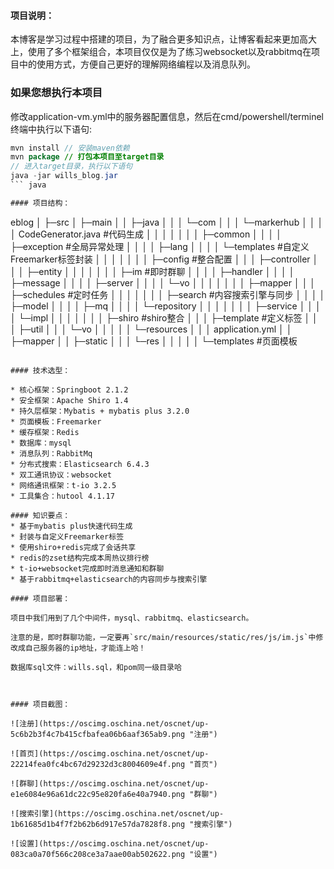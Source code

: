#### 项目说明：

本博客是学习过程中搭建的项目，为了融合更多知识点，让博客看起来更加高大上，使用了多个框架组合，本项目仅仅是为了练习websocket以及rabbitmq在项目中的使用方式，方便自己更好的理解网络编程以及消息队列。

### 如果您想执行本项目
修改application-vm.yml中的服务器配置信息，然后在cmd/powershell/terminel终端中执行以下语句:

``` java
mvn install // 安装maven依赖
mvn package // 打包本项目至target目录
// 进入target目录，执行以下语句
java -jar wills_blog.jar
``` java

#### 项目结构：
```
eblog
│
├─src
│  ├─main
│  │  ├─java
│  │  │  └─com
│  │  │      └─markerhub
│  │  │          │  CodeGenerator.java #代码生成
│  │  │          │
│  │  │          ├─common
│  │  │          │  ├─exception #全局异常处理
│  │  │          │  ├─lang
│  │  │          │  └─templates #自定义Freemarker标签封装
│  │  │          │
│  │  │          ├─config #整合配置
│  │  │          ├─controller
│  │  │          ├─entity
│  │  │          │
│  │  │          ├─im #即时群聊
│  │  │          │  ├─handler
│  │  │          │  ├─message
│  │  │          │  ├─server
│  │  │          │  └─vo
│  │  │          │
│  │  │          ├─mapper
│  │  │          ├─schedules #定时任务
│  │  │          │
│  │  │          ├─search #内容搜索引擎与同步
│  │  │          │  ├─model
│  │  │          │  ├─mq
│  │  │          │  └─repository
│  │  │          │
│  │  │          ├─service
│  │  │          │  └─impl
│  │  │          │
│  │  │          ├─shiro #shiro整合
│  │  │          ├─template #定义标签
│  │  │          ├─util
│  │  │          └─vo
│  │  │
│  │  └─resources
│  │      │  application.yml
│  │      ├─mapper
│  │      ├─static
│  │      │  └─res
│  │      │
│  │      └─templates #页面模板

```

#### 技术选型：

* 核心框架：Springboot 2.1.2
* 安全框架：Apache Shiro 1.4
* 持久层框架：Mybatis + mybatis plus 3.2.0
* 页面模板：Freemarker
* 缓存框架：Redis
* 数据库：mysql
* 消息队列：RabbitMq
* 分布式搜索：Elasticsearch 6.4.3
* 双工通讯协议：websocket
* 网络通讯框架：t-io 3.2.5
* 工具集合：hutool 4.1.17

#### 知识要点：
* 基于mybatis plus快速代码生成
* 封装与自定义Freemarker标签
* 使用shiro+redis完成了会话共享
* redis的zset结构完成本周热议排行榜
* t-io+websocket完成即时消息通知和群聊
* 基于rabbitmq+elasticsearch的内容同步与搜索引擎

#### 项目部署：

项目中我们用到了几个中间件，mysql、rabbitmq、elasticsearch。

注意的是，即时群聊功能，一定要再`src/main/resources/static/res/js/im.js`中修改成自己服务器的ip地址，才能连上哈！

数据库sql文件：wills.sql，和pom同一级目录哈



#### 项目截图：

![注册](https://oscimg.oschina.net/oscnet/up-5c6b2b3f4c7b415cfbafea06b6aaf365ab9.png "注册")

![首页](https://oscimg.oschina.net/oscnet/up-22214fea0fc4bc67d29232d3c8004609e4f.png "首页")

![群聊](https://oscimg.oschina.net/oscnet/up-e1e6084e96a61dc22c95e820fa6e40a7940.png "群聊")

![搜索引擎](https://oscimg.oschina.net/oscnet/up-1b61685d1b4f7f2b62b6d917e57da7828f8.png "搜索引擎")

![设置](https://oscimg.oschina.net/oscnet/up-083ca0a70f566c208ce3a7aae00ab502622.png "设置")
